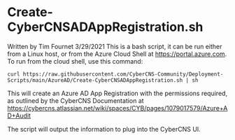 
# Create-CyberCNSADAppRegistration.sh

Written by Tim Fournet 3/29/2021
This is a bash script, it can be run either from a Linux host, or from the Azure Cloud Shell at https://portal.azure.com.
To run from the cloud shell, use this command: 

`curl https://raw.githubusercontent.com/CyberCNS-Community/Deployment-Scripts/main/AzureAD/Create-CyberCNSADAppRegistration.sh | sh`


This will create an Azure AD App Registration with the permissions required, as outlined by the CyberCNS Documentation at 
https://cybercns.atlassian.net/wiki/spaces/CYB/pages/1079017579/Azure+AD+Audit

The script will output the information to plug into the CyberCNS UI.